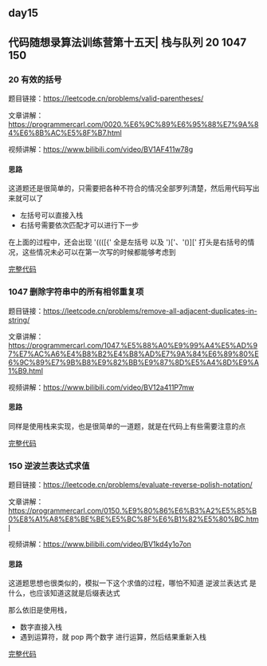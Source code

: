 ## day15

## 代码随想录算法训练营第十五天| 栈与队列 20 1047 150

### 20 有效的括号

题目链接：https://leetcode.cn/problems/valid-parentheses/

文章讲解：https://programmercarl.com/0020.%E6%9C%89%E6%95%88%E7%9A%84%E6%8B%AC%E5%8F%B7.html

视频讲解：https://www.bilibili.com/video/BV1AF411w78g

#### 思路
这道题还是很简单的，只需要把各种不符合的情况全部罗列清楚，然后用代码写出来就可以了

- 左括号可以直接入栈
- 右括号需要依次匹配才可以进行下一步

在上面的过程中，还会出现 '((([{' 全是左括号 以及 ')['、'()][' 打头是右括号的情况，这些情况未必可以在第一次写的时候都能够考虑到

[完整代码](https://github.com/hd2yao/leetcode/tree/master/training/day15/0020_valid_parentheses.go)

### 1047 删除字符串中的所有相邻重复项

题目链接：https://leetcode.cn/problems/remove-all-adjacent-duplicates-in-string/

文章讲解：https://programmercarl.com/1047.%E5%88%A0%E9%99%A4%E5%AD%97%E7%AC%A6%E4%B8%B2%E4%B8%AD%E7%9A%84%E6%89%80%E6%9C%89%E7%9B%B8%E9%82%BB%E9%87%8D%E5%A4%8D%E9%A1%B9.html

视频讲解：https://www.bilibili.com/video/BV12a411P7mw

#### 思路
同样是使用栈来实现，也是很简单的一道题，就是在代码上有些需要注意的点

[完整代码](https://github.com/hd2yao/leetcode/tree/master/training/day15/1047_remove_all_adjacent_duplicates_in_string.go)

### 150 逆波兰表达式求值

题目链接：https://leetcode.cn/problems/evaluate-reverse-polish-notation/

文章讲解：https://programmercarl.com/0150.%E9%80%86%E6%B3%A2%E5%85%B0%E8%A1%A8%E8%BE%BE%E5%BC%8F%E6%B1%82%E5%80%BC.html

视频讲解：https://www.bilibili.com/video/BV1kd4y1o7on

#### 思路
这道题思想也很类似的，模拟一下这个求值的过程，哪怕不知道 逆波兰表达式 是什么，也应该知道这就是后缀表达式

那么依旧是使用栈，

- 数字直接入栈
- 遇到运算符，就 pop 两个数字 进行运算，然后结果重新入栈

[完整代码](https://github.com/hd2yao/leetcode/tree/master/training/day15/0150_evaluate_reverse_polish_notation.go)